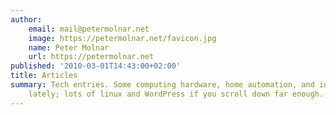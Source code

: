 ```yaml
---
author:
    email: mail@petermolnar.net
    image: https://petermolnar.net/favicon.jpg
    name: Peter Molnar
    url: https://petermolnar.net
published: '2010-03-01T14:43:00+02:00'
title: Articles
summary: Tech entries. Some computing hardware, home automation, and indieweb
    lately; lots of linux and WordPress if you scroll down far enough.
---
```


